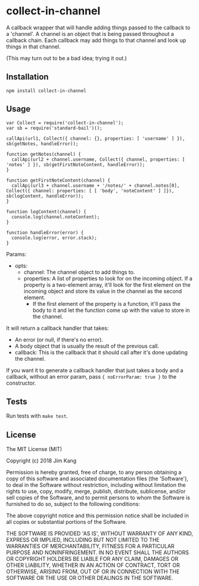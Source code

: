 collect-in-channel
==================

A callback wrapper that will handle adding things passed to the callback to a 'channel'. A channel is an object that is being passed throughout a callback chain. Each callback may add things to that channel and look up things in that channel.

(This may turn out to be a bad idea; trying it out.)

Installation
------------

    npm install collect-in-channel

Usage
-----

    var Collect = require('collect-in-channel');
    var sb = require('standard-bail')();

    callApi(url1, Collect({ channel: {}, properties: [ 'username' ] }), sb(getNotes, handleError));
    
    function getNotes(channel) {
      callApi(url2 + channel.username, Collect({ channel, properties: [ 'notes' ] }), sb(getFirstNoteContent, handleError));
    }
 
    function getFirstNoteContent(channel) {
      callApi(url3 + channel.username + '/notes/' + channel.notes[0], Collect({ channel: properties: [ [ 'body', 'noteContent' ] ]}), sb(logContent, handleError));
    }

    function logContent(channel) {
      console.log(channel.noteContent);
    }
    
    function handleError(error) {
      console.log(error, error.stack);
    }

Params:

- opts:
    - channel: The channel object to add things to.
    - properties: A list of properties to look for on the incoming object. If a property is a two-element array, it'll look for the first element on the incoming object and store its value in the channel as the second element.
        - If the first element of the property is a function, it'll pass the body to it and let the function come up with the value to store in the channel.

It will return a callback handler that takes:
- An error (or null, if there's no error).
- A body object that is usually the result of the previous call.
- callback: This is the callback that it should call after it's done updating the channel.

If you want it to generate a callback handler that just takes a body and a callback, without an error param, pass `{ noErrorParam: true }` to the constructor.

Tests
-----

Run tests with `make test`.

License
-------

The MIT License (MIT)

Copyright (c) 2018 Jim Kang

Permission is hereby granted, free of charge, to any person obtaining a copy
of this software and associated documentation files (the 'Software'), to deal
in the Software without restriction, including without limitation the rights
to use, copy, modify, merge, publish, distribute, sublicense, and/or sell
copies of the Software, and to permit persons to whom the Software is
furnished to do so, subject to the following conditions:

The above copyright notice and this permission notice shall be included in
all copies or substantial portions of the Software.

THE SOFTWARE IS PROVIDED 'AS IS', WITHOUT WARRANTY OF ANY KIND, EXPRESS OR
IMPLIED, INCLUDING BUT NOT LIMITED TO THE WARRANTIES OF MERCHANTABILITY,
FITNESS FOR A PARTICULAR PURPOSE AND NONINFRINGEMENT. IN NO EVENT SHALL THE
AUTHORS OR COPYRIGHT HOLDERS BE LIABLE FOR ANY CLAIM, DAMAGES OR OTHER
LIABILITY, WHETHER IN AN ACTION OF CONTRACT, TORT OR OTHERWISE, ARISING FROM,
OUT OF OR IN CONNECTION WITH THE SOFTWARE OR THE USE OR OTHER DEALINGS IN
THE SOFTWARE.

